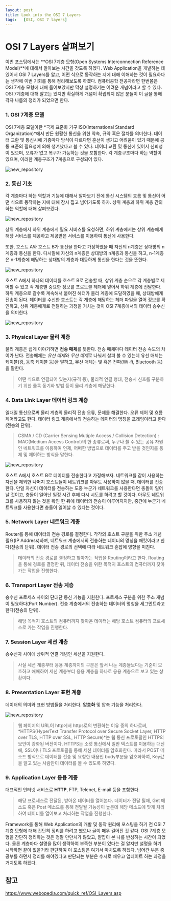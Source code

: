 ```yaml
---
layout: post
title: Look into the OSI 7 Layers
tags:   [OSI, OSI 7 layers]
---
```


# OSI 7 Layers 살펴보기

이번 포스팅에서는 **OSI 7계층 모형(Open Systems Interconnection Reference Model)**에 대해서 알아보는 시간을 갖도록 하겠다. Web Application을 개발하는 데 있어서 OSI 7 Layers를 알고, 어떤 식으로 동작하는 지에 대해 이해하는 것이 필요하다는 생각에 이번 기회를 통해 정리해보도록 하겠다. 컴퓨터공학 전공자라면 한번쯤은 OSI 7계층 모형에 대해 들어보았지만 막상 설명하기는 어려운 개념이라고 할 수 있다. OSI 7계층에 대해 알고는 있지만 확실하게 개념이 확립되지 않은 분들이 이 글을 통해 각자 나름의 정리가 되었으면 한다.

### 1. OSI 7계층 모델

OSI 7계층 모델이란 *국제 표준화 기구 ISO(International Standard Organization)*에서 만든 원활한 통신을 위한 약속, 규약 혹은 절차를 의미한다. 데이터 교환 및 통신시에 기종마다 방식이 다르다면 혼선이 생기고 어려움이 있기 때문에 공통 표준의 필요성에 의해 생겨났다고 볼 수 있다. 데이터 교환 및 통신에 있어서 신뢰성이 있으며, 오류가 없고 복구가 가능하는 것을 포함한다. 각 계층구조마다 하는 역할이 있으며, 이러한 계층구조가 7계층으로 구성되어 있다.

![new_repository](/images/Look_Into_OSI_7_Layers/Look_Into_OSI_7_Layers_1.png)
<br/>

### 2. 통신 기초

각 계층마다 하는 역할과 기능에 대해서 알아보기 전에 통신 시스템의 흐름 및 통신이 어떤 식으로 동작하는 지에 대해 잠시 집고 넘어가도록 하자. 상위 계층과 하위 계층 간의 하는 역할에 대해 살펴보겠다.

![new_repository](/images/Look_Into_OSI_7_Layers/Look_Into_OSI_7_Layers_2.png)
<br/>

상위 계층에서 하위 계층에게 필요 서비스를 요청하면, 하위 계층에서는 상위 계층에게 해당 서비스를 제공하고 제공받은 서비스를 이용하여 통신에 사용한다.

또한, 호스트 A와 호스트 B가 통신을 한다고 가정하였을 때 자신의 n계층은 상대방의 n계층과 통신을 한다. 다시말해 자신의 n계층은 상대방의 n계층과 통신을 하고, n-1계층은 n-1계층에 해당하는 상대방의 계층과 대등하게 통신을 한다는 것을 뜻한다.

![new_repository](/images/Look_Into_OSI_7_Layers/Look_Into_OSI_7_Layers_3.png)
<br/>

호스트 A에서 하나의 데이터를 호스트 B로 전송할 때, 상위 계층 순으로 각 계층별로 제어할 수 있고 각 계층별 중요한 정보를 프로토콜 헤더에 넣어서 하위 계층에 전달한다. 하위 계층으로 갈수록 계속해서 붙여진 헤더가 물리 계층에 도달하였을 때, 상대방에게 전송이 된다. 데이터를 수신한 호스트는 각 계층에 해당하는 헤더 파일을 열어 정보를 확인하고, 상위 계층에게로 전달하는 과정을 거치는 것이 OSI 7계층에서의 데이터 송수신을 의미한다.

![new_repository](/images/Look_Into_OSI_7_Layers/Look_Into_OSI_7_Layers_4.png)
<br/>

### 3. Physical Layer 물리 계층

물리 계층은 쉽게 이야기하면 **전송 매체**를 뜻한다. 전송 매체마다 데이터 전송 속도의 차이가 난다. 전송매체는 *유선 매체*와 *무선 매체*로 나눠서 살펴 볼 수 있는데 유선 매체는 케이블(광, 동축 케이블 등)을 말하고, 무선 매체는 빛 혹은 전파(Wi-fi, Bluetooth 등)을 말한다.
> 어떤 식으로 연결되어 있는지(규격 등), 물리적 연결 형태, 전송시 신호를 구분하기 위한 클록 동기화 방법 등이 물리 계층에 해당한다.

### 4. Data Link Layer 데이터 링크 계층

일대일 통신으로써 물리 계층의 물리적 전송 오류, 문제를 해결한다. 오류 제어 및 흐름 제어라고도 한다. 데이터 링크 계층에서의 전송하는 데이터의 명칭을 프레임이라고 한다(전송의 단위).
> CSMA / CD (Carrier Sensing Mutiple Access / Collision Detection) : MAC(Medium Access Control)의 한 종류로써, 누구나 쓸 수 있는 공유 자원인 네트워크를 이용하여 언제, 어떠한 방법으로 데이터를 주고 받을 것인지를 통제 및 제어하는 방식을 말한다.

![new_repository](/images/Look_Into_OSI_7_Layers/Look_Into_OSI_7_Layers_5.png)
<br/>

호스트 A에서 호스트 B로 데이터를 전송한다고 가정해보자. 네트워크를 같이 사용하는 자신을 제외한 나머지 호스트들이 네트워크를 아무도 사용하지 않을 때, 데이터를 전송한다. 만일 자신이 데이터를 전송하는 도중 누군가 네트워크를 사용한다면 충돌이 일어날 것이고, 충돌이 일어난 일정 시간 후에 다시 시도를 하려고 할 것이다. 아무도 네트워크를 사용하지 않는 것을 확인 한 뒤에 데이터의 전송이 이루어지지만, 중간에 누군가 네트워크를 사용한다면 충돌이 일어날 수 있다는 것이다.

### 5. Network Layer 네트워크 계층

Router를 통해 데이터의 전송 경로를 결정한다. 각각의 호스트 구분을 위한 주소 개념 필요(IP Address)하며, 네트워크 계층에서의 전송하는 데이터의 명칭을 패킷이라고 한다(전송의 단위). 데이터 전송 경로의 선택에 따라 네트워크 혼잡에 영향을 미친다.
> 데이터의 전송 경로를 결정하고 찾아가는 작업을 Routing이라고 한다. Routing을 통해 경로를 결정한 뒤, 데이터 전송을 위한 목적지 호스트의 컴퓨터까지 찾아가는 작업을 진행한다. 

### 6. Transport Layer 전송 계층

송수신 프로세스 사이의 단대단 통신 기능을 지원한다. 프로세스 구분을 위한 주소 개념이 필요하다(Port Number). 전송 계층에서의 전송하는 데이터의 명칭을 세그먼트라고 한다(전송의 단위).
> 해당 목적지 호스트의 컴퓨터까지 찾아온 데이터는 해당 호스트 컴퓨터의 프로세스로 가는 작업을 진행한다. 

### 7. Session Layer 세션 계층

송수신자 사이에 상위적 연결 개념인 세션을 지원한다.
> 사실 세션 계층부터 응용 계층까지의 구분은 앞서 나눈 계층들보다는 기준이 모호하고 애매하여 세션 계층부터 응용 계층을 하나로 응용 계층으로 보고 있는 상황이다.

### 8. Presentation Layer 표현 계층

데이터의 의미와 표현 방법들을 처리한다. **암호화** 및 압축 기능을 처리한다.

![new_repository](/images/Look_Into_OSI_7_Layers/Look_Into_OSI_7_Layers_6.png)
<br/>

> 웹 페이지의 URL이 http에서 https로의 변환하는 이유 중의 하나로써, *HTTPS(HyperText Transfer Protocol over Secure Socket Layer, HTTP over TLS, HTTP over SSL, HTTP Secure)*는 웹 통신 프로토콜인 HTTP의 보안이 강화된 버전이다. HTTPS는 소켓 통신에서 일반 텍스트를 이용하는 대신에, SSL이나 TLS 프로토콜을 통해 세션 데이터를 암호화한다. 따라서 POST 메소드 방식으로 데이터를 전송 및 요청한 내용인 body부분을 암호화하여, Key값을 알고 있는 사람만이 데이터를 볼 수 있도록 하였다.

### 9. Application Layer 응용 계층

대표적인 인터넷 서비스로 **HTTP**, FTP, Telenet, E-mail 등을 포함한다.
> 해당 프로세스로 전달된, 받아온 데이터를 열어본다. 데이터가 전달 될때, Get 메소드 혹은 Post 메소드를 통해 전달될 가능성이 높은데 해당 메소드에 맞게 처리하여 데이터를 열어보고 처리하는 작업을 진행한다.

Framework를 통해 Web Application의 개발 및 동작 원리에 포스팅을 하기 전 OSI 7계층 모형에 대해 간단히 정리를 하려고 했으나 글이 매우 길어진 것 같다. OSI 7계층 모형을 간단히 정리하는 것은 정말 만만치가 않았고, 얕잡아 본 나를 반성하는 시간이 되었다. 물론 계층마다 설명을 많이 생략하여 부족한 부분이 있다는 걸 알지만 설명을 하기 시작하면 끝이 없을거라 판단하여 이 포스팅은 여기서 마치도록 하겠다. 넘어간 부분 중 공부를 하면서 정리를 해야겠다고 판단되는 부분은 수시로 채우고 업데이트 하는 과정을 거치도록 하겠다.

## 참고
<https://www.webopedia.com/quick_ref/OSI_Layers.asp>
